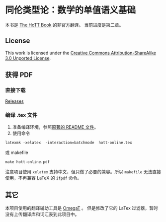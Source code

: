 同伦类型论：数学的单值语义基础
=
本书是 [The HoTT Book](https://github.com/HoTT/book) 的非官方翻译。
当前进度是第二章。

## License
This work is licensed under the
[Creative Commons Attribution-ShareAlike 3.0 Unported License](http://creativecommons.org/licenses/by-sa/3.0/).

## 获得 PDF
### 直接下载
[Releases](https://github.com/ilhikki/hott-book-zh/releases)

### 编译 .tex 文件
1. 准备编译环境，参照[原著的 README 文件](README.src.md)。
1. 使用命令
```
latexmk -xelatex  -interaction=batchmode  hott-online.tex
```
或 makefile
```
make hott-online.pdf
```
注意项目使用 `xelatex` 支持中文，但只做了必要的兼容。所以 `makefile` 无法直接使用，不再兼容 LaTeX 的 `ifpdf` 命令。

## 其它
本项目使用的翻译辅助工具是 [OmegaT](https://github.com/omegat-org/omegat) 。
但是修改了它的 LaTex 过滤器，暂时没有上传翻译库和词汇表到此项目中。

